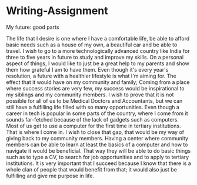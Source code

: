 # Writing-Assignment

My future: good parts

The life that I desire is one where I have a comfortable life, be able to afford basic needs such as a house of my own, a beautiful car and be able to travel. I wish to go to a more technologically advanced country like India for three to five years in future to study and improve my skills. On a personal aspect of things, I would like to just be a great help to my parents and show them how grateful I am to have them. Even though it's every year's resolution, a future with a healthier lifestyle is what I'm aiming for. The effect that it would have on my community and family; Coming from a place where success stories are very few, my success would be inspirational to my siblings and my community members.
I wish to prove that it is not possible for all of us to be Medical Doctors and Accountants, but we can still have a fulfilling life filled with so many opportunities.
Even though a career in tech is popular in some parts of the country, where I come from it sounds far-fetched because of the lack of gadgets such as computers. Most of us get to use a computer for the first time in tertiary institutions.
That is where I come in. I wish to close that gap, that would be my way of giving back to my community members. Having a center where community members can be able to learn at least the basics of a computer and how to navigate it would be beneficial. That way they will be able to do basic things such as to type a CV, to search for job opportunities and to apply to tertiary institutions.
It is very important that I succeed because I know that there is a whole clan of people that would benefit from that; it would also just be fulfilling and give me purpose in life.








